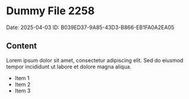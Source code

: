 # Dummy File 2258

Date: 2025-04-03
ID: B039ED37-9A85-43D3-B866-EB1FA0A2EA05

## Content

Lorem ipsum dolor sit amet, consectetur adipiscing elit.
Sed do eiusmod tempor incididunt ut labore et dolore magna aliqua.

* Item 1
* Item 2
* Item 3
